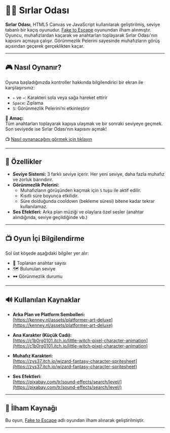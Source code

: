 # 🧙‍♀️ Sırlar Odası

**Sırlar Odası**, HTML5 Canvas ve JavaScript kullanılarak geliştirilmiş, seviye tabanlı bir kaçış oyunudur. [Fake to Escape](https://ashleyad.itch.io/fake-to-escape) oyunundan ilham alınmıştır. 
Oyuncu, muhafızlardan kaçarak ve anahtarları toplayarak Sırlar Odası'nın kapısını açmaya çalışır. Görünmezlik Pelerini sayesinde muhafızların görüş açısından geçerek gerçeklikten kaçar.

---

## 🎮 Nasıl Oynanır?

Oyuna başladığınızda kontroller hakkında bilgilendirici bir ekran ile karşılaşırsınız:

- `←` ve `→`: Karakteri sola veya sağa hareket ettirir  
- `Space`: Zıplama  
- `S`: Görünmezlik Pelerini’ni etkinleştirir

🎯 **Amaç:**  
Tüm anahtarları toplayarak kapıya ulaşmak ve bir sonraki seviyeye geçmek. Son seviyede ise Sırlar Odası’nın kapısını açmak!

📺 [Nasıl oynanacağını görmek için tıklayın](https://www.youtube.com/watch?v=Cmeuo_diOH8)

---

## 🧱 Özellikler

- **Seviye Sistemi:** 3 farklı seviye içerir. Her yeni seviye, daha fazla muhafız ve zorluk barındırır.
- **Görünmezlik Pelerini:**
  - Muhafızların görüşünden kaçmak için `S` tuşu ile aktif edilir.
  - Kısıtlı süre boyunca etkilidir.
  - Süre dolduğunda cooldown (bekleme süresi) bitene kadar tekrar kullanılamaz.
- **Ses Efektleri:** Arka plan müziği ve olaylara özel sesler (anahtar alındığında, seviye geçildiğinde vb.)

---

## 📺 Oyun İçi Bilgilendirme

Sol üst köşede aşağıdaki bilgiler yer alır:

- 🔑 Toplanan anahtar sayısı  
- 🗺️ Bulunulan seviye  
- 🕶️ Görünmezlik durumu  

---

## 🔊 Kullanılan Kaynaklar

- **Arka Plan ve Platform Sembolleri:**  
  [https://kenney.nl/assets/platformer-art-deluxe](https://kenney.nl/assets/platformer-art-deluxe)

- **Ana Karakter (Küçük Cadı):**  
  [https://c1b0rg0101.itch.io/little-witch-pixel-character-animation](https://c1b0rg0101.itch.io/little-witch-pixel-character-animation)

- **Muhafız Karakteri:**  
  [https://zys37.itch.io/wizard-fantasy-character-spritesheet](https://zys37.itch.io/wizard-fantasy-character-spritesheet)

- **Ses Efektleri:**  
  [https://pixabay.com/tr/sound-effects/search/level/](https://pixabay.com/tr/sound-effects/search/level/)

---

## 🧠 İlham Kaynağı

Bu oyun, [Fake to Escape](https://ashleyad.itch.io/fake-to-escape) adlı oyundan ilham alınarak geliştirilmiştir.

---

